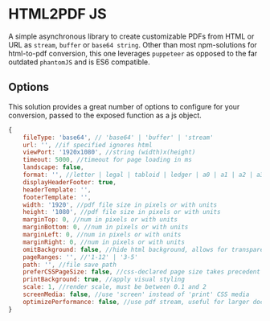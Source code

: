 # HTML2PDF JS
A simple asynchronous library to create customizable PDFs from HTML or URL as ``stream``, ``buffer`` or ``base64 string``. Other than most npm-solutions for html-to-pdf conversion, this one leverages ``puppeteer`` as opposed to the far outdated ``phantomJS`` and is ES6 compatible.

## Options
This solution provides a great number of options to configure for your conversion, passed to the exposed function as a js object.
```javascript
{
    fileType: 'base64', // 'base64' | 'buffer' | 'stream'
    url: '', //if specified ignores html
    viewPort: '1920x1080', //string (width)x(height)
    timeout: 5000, //timeout for page loading in ms
    landscape: false,
    format: '', //letter | legal | tabloid | ledger | a0 | a1 | a2 | a3 | a4 | a5 | a6
    displayHeaderFooter: true,
    headerTemplate: '',
    footerTemplate: '',
    width: '1920', //pdf file size in pixels or with units
    height: '1080', //pdf file size in pixels or with units
    marginTop: 0, //num in pixels or with units
    marginBottom: 0, //num in pixels or with units
    marginLeft: 0, //num in pixels or with units
    marginRight: 0, //num in pixels or with units
    omitBackground: false, //hide html background, allows for transparency
    pageRanges: '', //'1-12' | '3-5'
    path: '', //file save path
    preferCSSPageSize: false, //css-declared page size takes precedent over format, width and height
    printBackground: true, //apply visual styling
    scale: 1, //render scale, must be between 0.1 and 2
    screenMedia: false, //use 'screen' instead of 'print' CSS media
    optimizePerformance: false, //use pdf stream, useful for larger documents, requires conversion for b64 and buffer
}
```